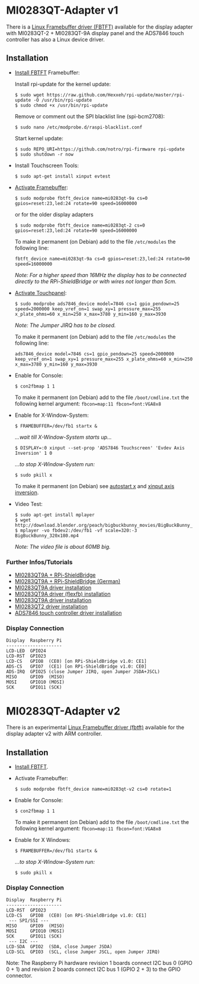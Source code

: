 # MI0283QT-Adapter v1

There is a [Linux Framebuffer driver (FBTFT)](https://github.com/notro/fbtft/wiki) available for the display adapter with MI0283QT-2 + MI0283QT-9A display panel and the ADS7846 touch controller has also a Linux device driver.

## Installation

* [Install FBTFT](https://github.com/notro/fbtft/wiki#install) Framebuffer:

    Install rpi-update for the kernel update:
    ```
    $ sudo wget https://raw.github.com/Hexxeh/rpi-update/master/rpi-update -O /usr/bin/rpi-update
    $ sudo chmod +x /usr/bin/rpi-update
    ```

    Remove or comment out the SPI blacklist line (spi-bcm2708):
    ```
    $ sudo nano /etc/modprobe.d/raspi-blacklist.conf
    ```

    Start kernel update:
    ```
    $ sudo REPO_URI=https://github.com/notro/rpi-firmware rpi-update
    $ sudo shutdown -r now
    ```

* Install Touchscreen Tools:

    ```
    $ sudo apt-get install xinput evtest
    ```

* [Activate Framebuffer](https://github.com/notro/fbtft/wiki#enable-driver):

    ```
    $ sudo modprobe fbtft_device name=mi0283qt-9a cs=0 gpios=reset:23,led:24 rotate=90 speed=16000000
    ```
    or for the older display adapters
    ```
    $ sudo modprobe fbtft_device name=mi0283qt-2 cs=0 gpios=reset:23,led:24 rotate=90 speed=16000000
    ```

    To make it permanent (on Debian) add to the file ```/etc/modules``` the following line:
    ```
    fbtft_device name=mi0283qt-9a cs=0 gpios=reset:23,led:24 rotate=90 speed=16000000
    ```

    *Note: For a higher speed than 16MHz the display has to be connected directly to the RPi-ShieldBridge or with wires not longer than 5cm.*

* [Activate Touchpanel](https://github.com/notro/fbtft/wiki/Touchpanel#watterott-mi0283qt-9a):

    ```
    $ sudo modprobe ads7846_device model=7846 cs=1 gpio_pendown=25 speed=2000000 keep_vref_on=1 swap_xy=1 pressure_max=255 x_plate_ohms=60 x_min=250 x_max=3780 y_min=160 y_max=3930
    ```
    *Note: The Jumper JIRQ has to be closed.*

    To make it permanent (on Debian) add to the file ```/etc/modules``` the following line:
    ```
    ads7846_device model=7846 cs=1 gpio_pendown=25 speed=2000000 keep_vref_on=1 swap_xy=1 pressure_max=255 x_plate_ohms=60 x_min=250 x_max=3780 y_min=160 y_max=3930
    ```

* Enable for Console:

    ```
    $ con2fbmap 1 1
    ```

    To make it permanent (on Debian) add to the file ```/boot/cmdline.txt``` the following kernel argument: ```fbcon=map:11 fbcon=font:VGA8x8```

* Enable for X-Window-System:

    ```
    $ FRAMEBUFFER=/dev/fb1 startx & 
    ```

    *...wait till X-Window-System starts up...*

    ```
    $ DISPLAY=:0 xinput --set-prop 'ADS7846 Touchscreen' 'Evdev Axis Inversion' 1 0
    ```

    *...to stop X-Window-System run:*

    ```
    $ sudo pkill x
    ```

    To make it permanent (on Debian) see [autostart x](https://github.com/notro/fbtft/wiki#wiki-make-it-permanent-debian) and [xinput axis inversion](https://github.com/notro/fbtft/wiki/Touchpanel#wiki--xinput---make-it-permanent).

* Video Test:

    ```
    $ sudo apt-get install mplayer
    $ wget http://download.blender.org/peach/bigbuckbunny_movies/BigBuckBunny_320x180.mp4
    $ mplayer -vo fbdev2:/dev/fb1 -vf scale=320:-3 BigBuckBunny_320x180.mp4
    ```

    *Note: The video file is about 60MB big.*


### Further Infos/Tutorials

* [MI0283QT9A + RPi-ShieldBridge](http://lallafa.de/blog/2013/07/watterotts-new-rpi-shieldbridge/)
* [MI0283QT9A + RPi-ShieldBridge (German)](http://www.mdtweb.de/index.php/projekte/mikroprozessoren/raspberry-pi/rpi-lcd-ansteuerung)
* [MI0283QT9A driver installation](http://www.raspberrypi.org/phpBB3/viewtopic.php?f=44&t=61992&p=460809)
* [MI0283QT9A driver (flexfb) installation](http://lallafa.de/blog/2013/06/watterott-mi0283qt-9-display-with-generic-flexfb-driver/)
* [MI0283QT9A driver installation](http://lallafa.de/blog/2013/03/watterott-mi0283qt-9a-display-for-the-rasbperry-pi/)
* [MI0283QT2 driver installation](http://lallafa.de/blog/2013/03/watterott-display-on-raspberry-pi/)
* [ADS7846 touch controller driver installation](http://lallafa.de/blog/2013/03/adding-touch-support-for-the-mi0283qt-displays/)


### Display Connection

```
Display  Raspberry Pi
---------------------
LCD-LED  GPIO24
LCD-RST  GPIO23
LCD-CS   GPIO8  (CE0) [on RPi-ShieldBridge v1.0: CE1]
ADS-CS   GPIO7  (CE1) [on RPi-ShieldBridge v1.0: CE0]
ADS-IRQ  GPIO25 (close Jumper JIRQ, open Jumper JSDA+JSCL)
MISO     GPIO9  (MISO)
MOSI     GPIO10 (MOSI)
SCK      GPIO11 (SCK)
```


# MI0283QT-Adapter v2

There is an experimental [Linux Framebuffer driver (fbtft)](https://github.com/notro/fbtft/wiki) available for the display adapter v2 with ARM controller.

## Installation

* [Install FBTFT](https://github.com/notro/fbtft/wiki#install).

* Activate Framebuffer:

    ```
    $ sudo modprobe fbtft_device name=mi0283qt-v2 cs=0 rotate=1
    ```

* Enable for Console:

    ```
    $ con2fbmap 1 1
    ```

    To make it permanent (on Debian) add to the file ```/boot/cmdline.txt``` the following kernel argument: ```fbcon=map:11 fbcon=font:VGA8x8```

* Enable for X Windows:

    ```
    $ FRAMEBUFFER=/dev/fb1 startx &
    ```

    *...to stop X-Window-System run:*

    ```
    $ sudo pkill x
    ```


### Display Connection

```
Display  Raspberry Pi
---------------------
LCD-RST  GPIO23
LCD-CS   GPIO8  (CE0) [on RPi-ShieldBridge v1.0: CE1]
 --- SPI/SSI ---
MISO     GPIO9  (MISO)
MOSI     GPIO10 (MOSI)
SCK      GPIO11 (SCK)
 --- I2C ---
LCD-SDA  GPIO2  (SDA, close Jumper JSDA)
LCD-SCL  GPIO3  (SCL, close Jumper JSCL, open Jumper JIRQ)
```

Note: The Raspberry Pi hardware revision 1 boards connect I2C bus 0 (GPIO 0 + 1) and revision 2 boards connect I2C bus 1 (GPIO 2 + 3) to the GPIO connector.
